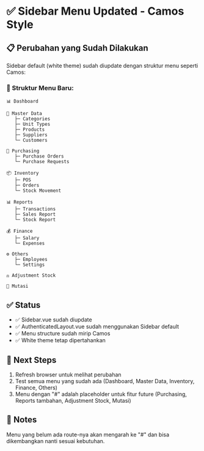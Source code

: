 # ✅ Sidebar Menu Updated - Camos Style

## 📋 Perubahan yang Sudah Dilakukan

Sidebar default (white theme) sudah diupdate dengan struktur menu seperti Camos:

### 🎯 Struktur Menu Baru:

```
📊 Dashboard

📁 Master Data
   ├─ Categories
   ├─ Unit Types
   ├─ Products
   ├─ Suppliers
   └─ Customers

🛒 Purchasing
   ├─ Purchase Orders
   └─ Purchase Requests

📦 Inventory
   ├─ POS
   ├─ Orders
   └─ Stock Movement

📊 Reports
   ├─ Transactions
   ├─ Sales Report
   └─ Stock Report

💰 Finance
   ├─ Salary
   └─ Expenses

⚙️ Others
   ├─ Employees
   └─ Settings

⚖️ Adjustment Stock

🔄 Mutasi
```

## ✅ Status

- ✅ Sidebar.vue sudah diupdate
- ✅ AuthenticatedLayout.vue sudah menggunakan Sidebar default
- ✅ Menu structure sudah mirip Camos
- ✅ White theme tetap dipertahankan

## 🚀 Next Steps

1. Refresh browser untuk melihat perubahan
2. Test semua menu yang sudah ada (Dashboard, Master Data, Inventory, Finance, Others)
3. Menu dengan "#" adalah placeholder untuk fitur future (Purchasing, Reports tambahan, Adjustment Stock, Mutasi)

## 📝 Notes

Menu yang belum ada route-nya akan mengarah ke "#" dan bisa dikembangkan nanti sesuai kebutuhan.
